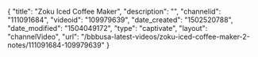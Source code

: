 {
    "title": "Zoku Iced Coffee Maker",
    "description": "",
    "channelid": "111091684",
    "videoid": "109979639",
    "date_created": "1502520788",
    "date_modified": "1504049172",
    "type": "captivate",
    "layout": "channelVideo",
    "url": "\/bbbusa-latest-videos\/zoku-iced-coffee-maker-2-notes\/111091684-109979639"
}